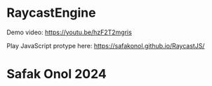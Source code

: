 # RaycastEngine

Demo video:
https://youtu.be/hzF2T2mgris 

Play JavaScript protype here: https://safakonol.github.io/RaycastJS/



# Safak Onol 2024

